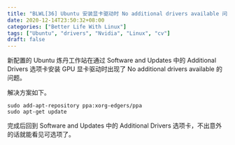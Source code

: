 ```yaml
---
title: "BLWL[36] Ubuntu 安装显卡驱动时 No additional drivers available 问题解决方案"
date: 2020-12-14T23:50:32+08:00
categories: ["Better Life With Linux"]
tags: ["Ubuntu", "drivers", "Nvidia", "Linux", "cv"]
draft: false
---
```


新配置的 Ubuntu 炼丹工作站在通过 Software and Updates 中的 Additional Drivers 选项卡安装 GPU 显卡驱动时出现了 No additional drivers available 的问题。  

解决方案如下。  

```
sudo add-apt-repository ppa:xorg-edgers/ppa
sudo apt-get update
```

完成后回到 Software and Updates 中的 Additional Drivers 选项卡，不出意外的话就能看见可选项了。  
